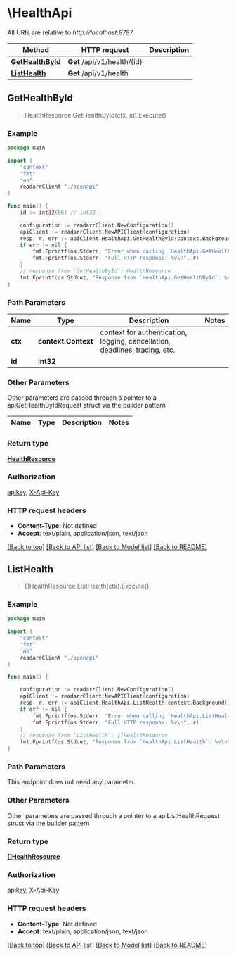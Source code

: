 # \HealthApi

All URIs are relative to *http://localhost:8787*

Method | HTTP request | Description
------------- | ------------- | -------------
[**GetHealthById**](HealthApi.md#GetHealthById) | **Get** /api/v1/health/{id} | 
[**ListHealth**](HealthApi.md#ListHealth) | **Get** /api/v1/health | 



## GetHealthById

> HealthResource GetHealthById(ctx, id).Execute()



### Example

```go
package main

import (
    "context"
    "fmt"
    "os"
    readarrClient "./openapi"
)

func main() {
    id := int32(56) // int32 | 

    configuration := readarrClient.NewConfiguration()
    apiClient := readarrClient.NewAPIClient(configuration)
    resp, r, err := apiClient.HealthApi.GetHealthById(context.Background(), id).Execute()
    if err != nil {
        fmt.Fprintf(os.Stderr, "Error when calling `HealthApi.GetHealthById``: %v\n", err)
        fmt.Fprintf(os.Stderr, "Full HTTP response: %v\n", r)
    }
    // response from `GetHealthById`: HealthResource
    fmt.Fprintf(os.Stdout, "Response from `HealthApi.GetHealthById`: %v\n", resp)
}
```

### Path Parameters


Name | Type | Description  | Notes
------------- | ------------- | ------------- | -------------
**ctx** | **context.Context** | context for authentication, logging, cancellation, deadlines, tracing, etc.
**id** | **int32** |  | 

### Other Parameters

Other parameters are passed through a pointer to a apiGetHealthByIdRequest struct via the builder pattern


Name | Type | Description  | Notes
------------- | ------------- | ------------- | -------------


### Return type

[**HealthResource**](HealthResource.md)

### Authorization

[apikey](../README.md#apikey), [X-Api-Key](../README.md#X-Api-Key)

### HTTP request headers

- **Content-Type**: Not defined
- **Accept**: text/plain, application/json, text/json

[[Back to top]](#) [[Back to API list]](../README.md#documentation-for-api-endpoints)
[[Back to Model list]](../README.md#documentation-for-models)
[[Back to README]](../README.md)


## ListHealth

> []HealthResource ListHealth(ctx).Execute()



### Example

```go
package main

import (
    "context"
    "fmt"
    "os"
    readarrClient "./openapi"
)

func main() {

    configuration := readarrClient.NewConfiguration()
    apiClient := readarrClient.NewAPIClient(configuration)
    resp, r, err := apiClient.HealthApi.ListHealth(context.Background()).Execute()
    if err != nil {
        fmt.Fprintf(os.Stderr, "Error when calling `HealthApi.ListHealth``: %v\n", err)
        fmt.Fprintf(os.Stderr, "Full HTTP response: %v\n", r)
    }
    // response from `ListHealth`: []HealthResource
    fmt.Fprintf(os.Stdout, "Response from `HealthApi.ListHealth`: %v\n", resp)
}
```

### Path Parameters

This endpoint does not need any parameter.

### Other Parameters

Other parameters are passed through a pointer to a apiListHealthRequest struct via the builder pattern


### Return type

[**[]HealthResource**](HealthResource.md)

### Authorization

[apikey](../README.md#apikey), [X-Api-Key](../README.md#X-Api-Key)

### HTTP request headers

- **Content-Type**: Not defined
- **Accept**: text/plain, application/json, text/json

[[Back to top]](#) [[Back to API list]](../README.md#documentation-for-api-endpoints)
[[Back to Model list]](../README.md#documentation-for-models)
[[Back to README]](../README.md)

